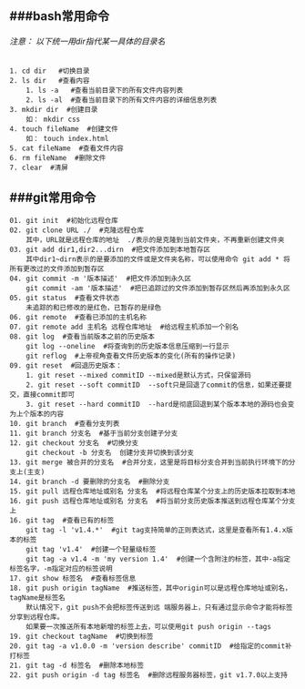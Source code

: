 ###bash常用命令
-----
###### 注意： 以下统一用dir指代某一具体的目录名
	1. cd dir   #切换目录 
	2. ls dir   #查看内容
		1. ls -a   #查看当前目录下的所有文件内容列表
		2. ls -al  #查看当前目录下的所有文件内容的详细信息列表
	3. mkdir dir  #创建目录
		如： mkdir css
	4. touch fileName  #创建文件
		如： touch index.html
	5. cat fileName  #查看文件内容
	6. rm fileName  #删除文件
	7. clear  #清屏
###git常用命令  
-----
	01. git init  #初始化远程仓库
	02. git clone URL ./  #克隆远程仓库 
		其中，URL就是远程仓库的地址  ./表示的是克隆到当前文件夹，不再重新创建文件夹
	03. git add dir1,dir2...dirn  #把文件添加到本地暂存区
		其中dir1~dirn表示的是要添加的文件或是文件夹名称，可以使用命令 git add * 将所有更改过的文件添加到暂存区
	04. git commit -m '版本描述'  #把文件添加到永久区
	    git commit -am '版本描述'  #把已追踪过的文件添加到暂存区然后再添加到永久区
	05. git status  #查看文件状态
		未追踪的和已修改的是红色，已暂存的是绿色
	06. git remote  #查看已添加的主机名称
	07. git remote add 主机名 远程仓库地址  #给远程主机添加一个别名
	08. git log  #查看当前版本之前的历史版本
	    git log --oneline  #将查询到的历史版本信息压缩到一行显示
	    git reflog  #上帝视角查看文件历史版本的变化(所有的操作记录)
	09. git reset  #回退历史版本：
	    1. git reset --mixed commitID --mixed是默认方式，只保留源码 
	    2. git reset --soft commitID  --soft只是回退了commit的信息，如果还要提交，直接commit即可
	    3. git reset --hard commitID  --hard是彻底回退到某个版本本地的源码也会变为上个版本的内容
	10. git branch  #查看分支列表
	11. git branch 分支名  #基于当前分支创建子分支
	12. git checkout 分支名  #切换分支  
		git checkout -b 分支名  创建分支并切换到该分支
	13. git merge 被合并的分支名  #合并分支，这里是将目标分支合并到当前执行环境下的分支上(主支)
	14. git branch -d 要删除的分支名  #删除分支
	15. git pull 远程仓库地址或别名 分支名  #将远程仓库某个分支上的历史版本拉取到本地
	16. git push 远程仓库地址或别名 分支名  #将当前分支历史版本推送到远程仓库某个分支上
	16. git tag  #查看已有的标签
		git tag -l 'v1.4.*'  #git tag支持简单的正则表达式，这里是查看所有1.4.x版本的标签
		git tag 'v1.4'  #创建一个轻量级标签
		git tag -a v1.4 -m 'my version 1.4'  #创建一个含附注的标签，其中-a指定标签名字，-m指定对应的标签说明
	17. git show 标签名  #查看标签信息
	18. git push origin tagName  #推送标签，其中origin可以是远程仓库地址或别名，tagName是标签名
		默认情况下，git push不会把标签传送到远	端服务器上，只有通过显示命令才能将标签分享到远程仓库。
		如果要一次推送所有本地新增的标签上去，可以使用git push origin --tags
	19. git checkout tagName  #切换到标签
	20. git tag -a v1.0.0 -m 'version describe' commitID  #给指定的commit补打标签
	21. git tag -d 标签名	#删除本地标签
	22. git push origin -d tag 标签名	#删除远程服务器标签，git v1.7.0以上支持